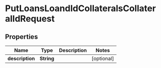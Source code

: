 # PutLoansLoandIdCollateralsCollateralIdRequest

## Properties
Name | Type | Description | Notes
------------ | ------------- | ------------- | -------------
**description** | **String** |  |  [optional]
